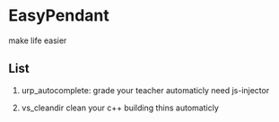 # EasyPendant
make life easier

## List
1. urp_autocomplete:
	grade your teacher automaticly
	need js-injector

2. vs_cleandir
	clean your c++ building thins automaticly

